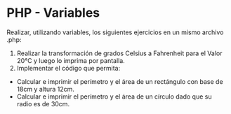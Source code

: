 # PHP - Variables
Realizar, utilizando variables, los siguientes ejercicios en un mismo archivo .php:
1. Realizar la transformación de grados Celsius a Fahrenheit para el Valor 20°C y luego lo imprima por pantalla. 
2. Implementar el código que permita:
- Calcular e imprimir el perímetro y el área de un rectángulo con base de 18cm y altura 12cm.
- Calcular e imprimir el perímetro y el área de un círculo dado que su radio es de 30cm.